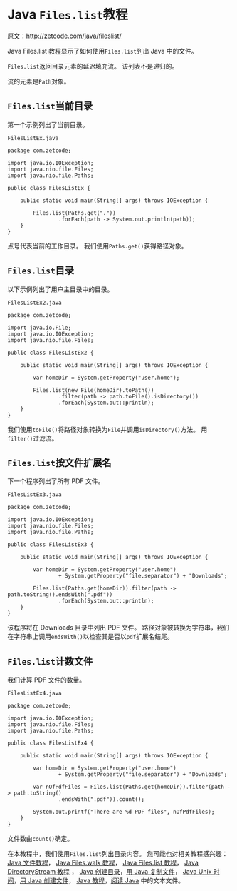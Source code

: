 # Java `Files.list`教程

原文：http://zetcode.com/java/fileslist/

Java Files.list 教程显示了如何使用`Files.list`列出 Java 中的文件。

`Files.list`返回目录元素的延迟填充流。 该列表不是递归的。

流的元素是`Path`对象。

## `Files.list`当前目录

第一个示例列出了当前目录。

`FilesListEx.java`

```
package com.zetcode;

import java.io.IOException;
import java.nio.file.Files;
import java.nio.file.Paths;

public class FilesListEx {

    public static void main(String[] args) throws IOException {

        Files.list(Paths.get("."))
                .forEach(path -> System.out.println(path));
    }
}

```

点号代表当前的工作目录。 我们使用`Paths.get()`获得路径对象。

## `Files.list`目录

以下示例列出了用户主目录中的目录。

`FilesListEx2.java`

```
package com.zetcode;

import java.io.File;
import java.io.IOException;
import java.nio.file.Files;

public class FilesListEx2 {

    public static void main(String[] args) throws IOException {

        var homeDir = System.getProperty("user.home");

        Files.list(new File(homeDir).toPath())
                .filter(path -> path.toFile().isDirectory())
                .forEach(System.out::println);
    }
}

```

我们使用`toFile()`将路径对象转换为`File`并调用`isDirectory()`方法。 用`filter()`过滤流。

## `Files.list`按文件扩展名

下一个程序列出了所有 PDF 文件。

`FilesListEx3.java`

```
package com.zetcode;

import java.io.IOException;
import java.nio.file.Files;
import java.nio.file.Paths;

public class FilesListEx3 {

    public static void main(String[] args) throws IOException {

        var homeDir = System.getProperty("user.home")
                + System.getProperty("file.separator") + "Downloads";

        Files.list(Paths.get(homeDir)).filter(path -> path.toString().endsWith(".pdf"))
                .forEach(System.out::println);
    }
}

```

该程序将在 Downloads 目录中列出 PDF 文件。 路径对象被转换为字符串，我们在字符串上调用`endsWith()`以检查其是否以`pdf`扩展名结尾。

## `Files.list`计数文件

我们计算 PDF 文件的数量。

`FilesListEx4.java`

```
package com.zetcode;

import java.io.IOException;
import java.nio.file.Files;
import java.nio.file.Paths;

public class FilesListEx4 {

    public static void main(String[] args) throws IOException {

        var homeDir = System.getProperty("user.home")
                + System.getProperty("file.separator") + "Downloads";

        var nOfPdfFiles = Files.list(Paths.get(homeDir)).filter(path -> path.toString()
                .endsWith(".pdf")).count();

        System.out.printf("There are %d PDF files", nOfPdfFiles);
    }
}

```

文件数由`count()`确定。

在本教程中，我们使用`Files.list`列出目录内容。 您可能也对相关教程感兴趣： [Java 文件教程](/java/file/)， [Java Files.walk 教程](/java/fileswalk/)， [Java Files.list 教程](/java/fileslist/)， [Java DirectoryStream 教程](/java/directorystream/) ， [Java 创建目录](/java/createdirectory/)，[用 Java 复制文件](/java/copyfile/)， [Java Unix 时间](/java/unixtime/)，[用 Java 创建文件](/java/createfile/)， [Java 教程](/lang/java/)，[阅读 Java](/articles/javareadtext/) 中的文本文件。